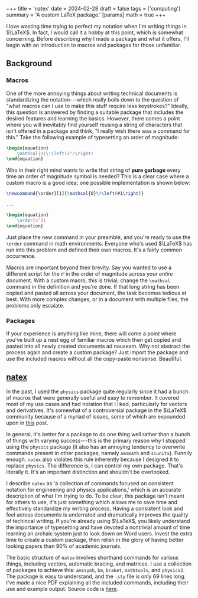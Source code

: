 +++
title = 'natex'
date = 2024-02-28
draft = false
tags = ['computing']
summary = 'A custom LaTeX package.'
[params]
    math = true
+++

I love wasting time trying to perfect my notation when I'm writing things in $\LaTeX$. In fact, I would call it a hobby at this point, which is somewhat concerning. Before describing why I made a package and what it offers, I'll begin with an introduction to macros and packages for those unfamiliar.

## Background

### Macros

One of the more annoying things about writing technical documents is standardizing the notation---which really boils down to the question of "what macros can I use to make this stuff require less keystrokes?" Ideally, this question is answered by finding a suitable package that includes the desired features and learning the basics. However, there comes a point where you will inevitably find yourself reusing a string of characters that isn't offered in a package and think, "I really wish there was a command for this." Take the following example of typesetting an order of magnitude:

```latex
\begin{equation}
    \mathcal{O}\!\left(x^2\right)
\end{equation}
```

Who in their right mind wants to write that string of **pure garbage** every time an order of magnitude symbol is needed? This is a clear case where a custom macro is a good idea; one possible implementation is shown below:

```latex
\newcommand{\order}[1]{\mathcal{O}\!\left(#1\right)}

...

\begin{equation}
    \order{x^2}
\end{equation}
```

Just place the new command in your preamble, and you're ready to use the `\order` command in math environments. Everyone who's used $\LaTeX$ has run into this problem and defined their own macros. It's a fairly common occurrence.

Macros are important beyond their brevity. Say you wanted to use a different script for the $\mathcal{O}$ in the order of magnitude across your *entire* document. With a custom macro, this is trivial; change the `\mathcal` command in the definition and you're done. If that long string has been copied and pasted all across your document, the task becomes tedious at best. With more complex changes, or in a document with multiple files, the problems only escalate.

### Packages

If your experience is anything like mine, there will come a point where you've built up a nest egg of familiar macros which then get copied and pasted into all newly created documents ad nauseam. Why not abstract the process again and create a custom package? Just import the package and use the included macros without all the copy-paste nonsense. Beautiful.

## [natex](https://github.com/amilkyboi/natex)

In the past, I used the `physics` package quite regularly since it had a bunch of macros that were generally useful and easy to remember. It covered most of my use cases and had notation that I liked, particularly for vectors and derivatives. It's somewhat of a controversial package in the $\LaTeX$ community because of a myriad of issues, some of which are expounded upon in [this](https://tex.stackexchange.com/questions/471532/alternatives-to-the-physics-package) post.

In general, it's better for a package to do one thing well rather than a bunch of things with varying success---this is the primary reason why I stopped using the `physics` package (it also has an annoying tendency to overwrite commands present in other packages, namely `amsmath` and `siunitx`). Funnily enough, `natex` also violates this rule inherently because I designed it to replace `physics`. The difference is, I can control my own package. That's literally it. It's an important distinction and shouldn't be overlooked.

I describe `natex` as 'a collection of commands focused on consistent notation for engineering and physics applications,' which is an accurate description of what I'm trying to do. To be clear, this package isn't meant for others to use, it's just something which allows me to save time and effectively standardize my writing process. Having a consistent look and feel across documents is underrated and dramatically improves the quality of techincal writing. If you're already using $\LaTeX$, you likely understand the importance of typesetting and have devoted a nontrivial amount of time learning an archaic system just to look down on Word users. Invest the extra time to create a custom package, then relish in the glory of having better looking papers than 90% of academic journals.

The basic structure of `natex` involves shorthand commands for various things, including vectors, automatic bracing, and matrices. I use a collection of packages to achieve this: `amssymb`, `bm`, `braket`, `mathtools`, and `physics2`. The package is easy to understand, and the `.sty` file is only 69 lines long. I've made a nice PDF explaining all the included commands, including their use and example output. Source code is [here](https://github.com/amilkyboi/natex).
